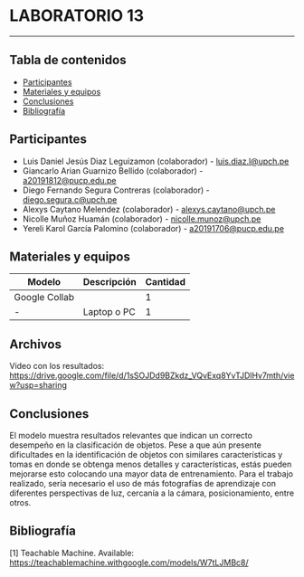 # LABORATORIO 13
------------------------------------------------

## Tabla de contenidos
- [Participantes](#Participantes)
- [Materiales y equipos](#Materiales-y-equipos)
- [Conclusiones](#Conclusiones)
- [Bibliografía](#Bibliografía)

## Participantes <br />
- Luis Daniel Jesús Diaz Leguizamon (colaborador) - luis.diaz.l@upch.pe <br />
- Giancarlo Arian Guarnizo Bellido (colaborador) - a20191812@pucp.edu.pe <br />
- Diego Fernando Segura Contreras (colaborador) - diego.segura.c@upch.pe <br />
- Alexys Caytano Melendez (colaborador) - alexys.caytano@upch.pe <br />
- Nicolle Muñoz Huamán (colaborador) - nicolle.munoz@upch.pe <br />
- Yereli Karol García Palomino (colaborador) - a20191706@pucp.edu.pe <br />

## Materiales y equipos <br />
| Modelo         | Descripción      | Cantidad |
| ---            |     ---          |  ---     |
| Google Collab |      |     1    |
| -              | Laptop o PC      |     1    |

## Archivos
Video con los resultados:
https://drive.google.com/file/d/1sSOJDd9BZkdz_VQvExq8YvTJDlHv7mth/view?usp=sharing

## Conclusiones
El modelo muestra resultados relevantes que indican un correcto desempeño en la clasificación de objetos. Pese a que aún presente dificultades en la identificación de objetos con similares características y tomas en donde se obtenga menos detalles y características, estás pueden mejorarse esto colocando una mayor data de entrenamiento. Para el trabajo realizado, sería necesario el uso de más fotografías de aprendizaje con diferentes perspectivas de luz, cercanía a la cámara, posicionamiento, entre otros.

## Bibliografía
[1] Teachable Machine. Available: https://teachablemachine.withgoogle.com/models/W7tLJMBc8/
